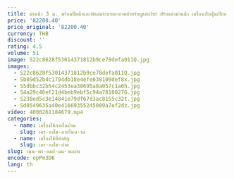 ```yaml
---
title: ม่านน้ํา 3 ม. พร้อมปั้มน้ําและพัดลมระบายอากาศสําหรับบูธสเปรย์ ปรับแต่งม่านน้ํา เครื่องเก็บฝุ่นเปียก
price: '82200.40'
price_original: '82200.40'
currency: THB
discount: ''
rating: 4.5
volume: 51
image: S22c8628f53014371812b9ce78defa011Q.jpg
images:
  - S22c8628f53014371812b9ce78defa011Q.jpg
  - Sb89d52b4c1794db18e4efe638109def8x.jpg
  - S5dbbc32b54c2453ea38695a8a057c1a6h.jpg
  - S4a29c46ef21d4beb9ebf5c94a7810027G.jpg
  - S238ed5c3e14841e79df67d3ac8155c32t.jpg
  - Sd0549635a40e41669355245009a7ef2dz.jpg
video: 4000261184679.mp4
categories:
  - name: เครื่องใช้ภายในบ้าน
    slug: เคร-องใช-ภายในบ-าน
  - name: เครื่องใช้ที่สำคัญ
    slug: เคร-องใช-สำค
slug: านน-พร-อมป-มน-าและพ
encode: opPm3D6
lang: th
---
```

  